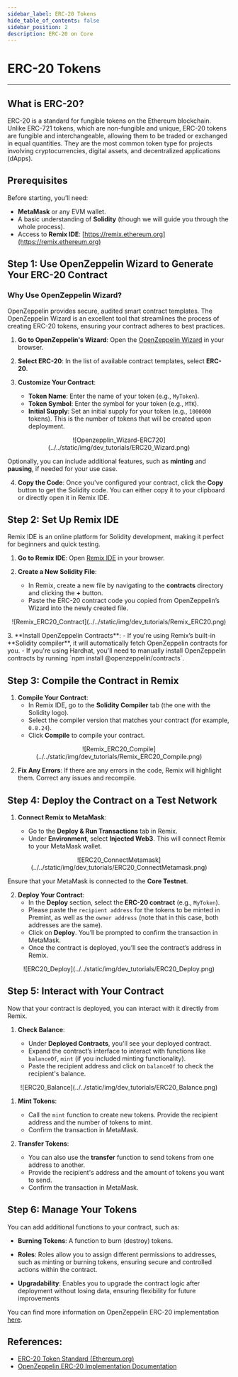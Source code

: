 ```yaml
---
sidebar_label: ERC-20 Tokens
hide_table_of_contents: false
sidebar_position: 2
description: ERC-20 on Core
---
```



# ERC-20 Tokens


---


## What is ERC-20?


ERC-20 is a standard for fungible tokens on the Ethereum blockchain. Unlike ERC-721 tokens, which are non-fungible and unique, ERC-20 tokens are fungible and interchangeable, allowing them to be traded or exchanged in equal quantities. They are the most common token type for projects involving cryptocurrencies, digital assets, and decentralized applications (dApps).


## Prerequisites


Before starting, you’ll need:


- **MetaMask** or any EVM wallet.
- A basic understanding of **Solidity** (though we will guide you through the whole process).
- Access to **Remix IDE**: [https://remix.ethereum.org](https://remix.ethereum.org)


## Step 1: Use OpenZeppelin Wizard to Generate Your ERC-20 Contract


### Why Use OpenZeppelin Wizard?


OpenZeppelin provides secure, audited smart contract templates. The OpenZeppelin Wizard is an excellent tool that streamlines the process of creating ERC-20 tokens, ensuring your contract adheres to best practices.


1. **Go to OpenZeppelin's Wizard**: Open the [OpenZeppelin Wizard](https://wizard.openzeppelin.com/) in your browser.
2. **Select ERC-20**: In the list of available contract templates, select **ERC-20**.
3. **Customize Your Contract**:


   - **Token Name**: Enter the name of your token (e.g., `MyToken`).
   - **Token Symbol**: Enter the symbol for your token (e.g., `MTK`).
   - **Initial Supply**: Set an initial supply for your token (e.g., `1000000` tokens). This is the number of tokens that will be created upon deployment.


<p align="center">
![Openzepplin_Wizard-ERC720](../../static/img/dev_tutorials/ERC20_Wizard.png)
</p>


Optionally, you can include additional features, such as **minting** and **pausing**, if needed for your use case.


4. **Copy the Code**: Once you've configured your contract, click the **Copy** button to get the Solidity code. You can either copy it to your clipboard or directly open it in Remix IDE.


## Step 2: Set Up Remix IDE


Remix IDE is an online platform for Solidity development, making it perfect for beginners and quick testing.


1. **Go to Remix IDE**: Open [Remix IDE](https://remix.ethereum.org) in your browser.
2. **Create a New Solidity File**:


   - In Remix, create a new file by navigating to the **contracts** directory and clicking the **+** button.
   - Paste the ERC-20 contract code you copied from OpenZeppelin’s Wizard into the newly created file.


<p align="center">
![Remix_ERC20_Contract](../../static/img/dev_tutorials/Remix_ERC20.png)
</p>
3. **Install OpenZeppelin Contracts**:
   - If you're using Remix’s built-in **Solidity compiler**, it will automatically fetch OpenZeppelin contracts for you.
   - If you're using Hardhat, you'll need to manually install OpenZeppelin contracts by running `npm install @openzeppelin/contracts`.


## Step 3: Compile the Contract in Remix


1. **Compile Your Contract**:
   - In Remix IDE, go to the **Solidity Compiler** tab (the one with the Solidity logo).
   - Select the compiler version that matches your contract (for example, `0.8.24`).
   - Click **Compile** to compile your contract.


<p align="center">
![Remix_ERC20_Compile](../../static/img/dev_tutorials/Remix_ERC20_Compile.png)
</p>


2. **Fix Any Errors**: If there are any errors in the code, Remix will highlight them. Correct any issues and recompile.


## Step 4: Deploy the Contract on a Test Network


1. **Connect Remix to MetaMask**:


   - Go to the **Deploy & Run Transactions** tab in Remix.
   - Under **Environment**, select **Injected Web3**. This will connect Remix to your MetaMask wallet.


<p align="center">
![ERC20_ConnectMetamask](../../static/img/dev_tutorials/ERC20_ConnectMetamask.png)
</p>


Ensure that your MetaMask is connected to the **Core Testnet**.


2. **Deploy Your Contract**:
   - In the **Deploy** section, select the **ERC-20 contract** (e.g., `MyToken`).
   - Please paste the `recipient address` for the tokens to be minted in Premint, as well as the `owner address` (note that in this case, both addresses are the same).
   - Click on **Deploy**. You’ll be prompted to confirm the transaction in MetaMask.
   - Once the contract is deployed, you’ll see the contract’s address in Remix.


<p align="center">
![ERC20_Deploy](../../static/img/dev_tutorials/ERC20_Deploy.png)
</p>


## Step 5: Interact with Your Contract


Now that your contract is deployed, you can interact with it directly from Remix.


1. **Check Balance**:


   - Under **Deployed Contracts**, you'll see your deployed contract.
   - Expand the contract’s interface to interact with functions like `balanceOf`, `mint` (if you included minting functionality).
   - Paste the recipient address and click on `balanceOf` to check the recipient's balance.


<p align="center">
![ERC20_Balance](../../static/img/dev_tutorials/ERC20_Balance.png)
</p>


1. **Mint Tokens**:


   - Call the `mint` function to create new tokens. Provide the recipient address and the number of tokens to mint.
   - Confirm the transaction in MetaMask.


2. **Transfer Tokens**:
   - You can also use the **transfer** function to send tokens from one address to another.
   - Provide the recipient's address and the amount of tokens you want to send.
   - Confirm the transaction in MetaMask.


## Step 6: Manage Your Tokens


You can add additional functions to your contract, such as:


- **Burning Tokens**: A function to burn (destroy) tokens.


- **Roles**: Roles allow you to assign different permissions to addresses, such as minting or burning tokens, ensuring secure and controlled actions within the contract.


- **Upgradability**: Enables you to upgrade the contract logic after deployment without losing data, ensuring flexibility for future improvements


You can find more information on OpenZeppelin ERC-20 implementation [here](https://docs.openzeppelin.com/contracts/4.x/erc20).


## References:


- [ERC-20 Token Standard (Ethereum.org)](https://ethereum.org/en/developers/docs/standards/tokens/erc-20/)
- [OpenZeppelin ERC-20 Implementation Documentation](https://docs.openzeppelin.com/contracts/4.x/erc20)